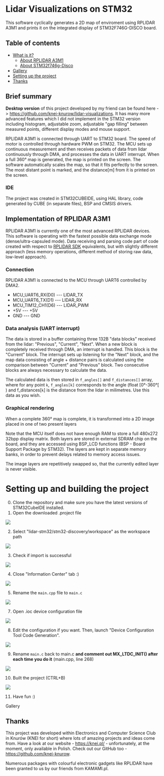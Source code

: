 # Lidar Visualizations on STM32
This software cyclically generates a 2D map of enviroment using RPLIDAR A3M1 and prints it on the integrated display of STM32F746G-DISCO board.

## Table of contents
- [What is it?](#what-is-it)
    - [About RPLIDAR A3M1](#about-rplidar-a3m1)
    - [About STM32f746g-Disco](#about-stm32f746g-disco)
- [Gallery](#gallery)
- [Setting up the project](#settng-up-the-project)
- [Thanks](#thanks)

## Brief summary
**Desktop version** of this project developed by my friend can be found here -> https://github.com/knei-knurow/lidar-visualizations. It has many more advanced features which I did not implement in the STM32 version including histogram, adjustable zoom, adjustable "gap filling" between measured points, different display modes and mouse support.
   
RPLIDAR A3M1 is connected through UART to STM32 board. The speed of motor is controlled through hardware PWM on STM32. The MCU sets up continuous measurement and then receives packets of data from lidar continuously through DMA, and processes the data in UART interrupt. When a full 360° map is generated, the map is printed on the screen. The software automatically scales the map, so that it fits perfectly to the screen. The most distant point is marked, and the distance[m] from it is printed on the screen.

### IDE

The project was created in STM32CUBEIDE, using HAL library, code generated by CUBE (in separate files), BSP and CMSIS drivers.

## Implementation of RPLIDAR A3M1
RPLIDAR A3M1 is currently one of the most advanced RPLIDAR devices. This software is operating with the fastest possible data exchange mode (dense/ultra-capsuled mode). Data receiving and parsing code part of code created with respect to [RPLIDAR SDK](https://github.com/Slamtec/rplidar_sdk) equivalents, but with slightly different approach (less memory operations, different method of storing raw data, low-level approach). 

### Connection
RPLIDAR A3M1 is connected to the MCU through UART6 controlled by DMA2. 
* MCU_UART6_RX(D0)  --- LIDAR_TX
* MCU_UART6_TX(D1)  --- LIDAR_RX
* MCU_TIM12_CH1(D6) --- LIDAR_PWM
* +5V               --- +5V
* GND               --- GND

### Data analysis (UART interrupt)
The data is stored in a buffer containing three 132B "data blocks" received from the lidar: "Previous", "Current", "Next". When a new block is completely received through DMA, an interrupt is handled. This block is the "Current" block. The interrupt sets up listening for the "Next" block, and the map data consisting of angle + distance pairs is calculated using the comparison between "Current" and "Previous" block. Two consecutive blocks are always necessary to calculate the data. 

The calculated data is then stored in `f_angles[]` and `f_distances[]` array, where for any point `k`, `f_angles[k]` corresponds to the angle (float \[0°-360°\[ ) and f_distances[`k`] is the distance from the lidar in milimetres. Use this data as you wish. 

### Graphical rendering
When a complete 360° map is complete, it is transformed into a 2D image placed in one of two present layers

Note that the MCU itself does not have enough RAM to store a full 480x272 32bpp display matrix. Both layers are stored in external SDRAM chip on the board, and they are accessed using BSP_LCD functions (BSP - Board Support Package by STM32). The layers are kept in separate memory banks, in order to prevent delays related to memory access issues.

The image layers are repetitively swapped so, that the currently edited layer is never visible.


# Setting up and building the project
0. Clone the repository and make sure you have the latest versions of STM32CubeIDE installed.
1. Open the downloaded .project file

![](/img/steps/step1.png?raw=true)

2. Select "lidar-stm32/stm32-discovery/workspace" as the workspace path

![](/img/steps/step2.png?raw=true)

3. Check if import is successful

![](/img/steps/step3.png?raw=true)

4. Close "Information Center" tab :)

![](/img/steps/step4.png?raw=true)

5. Rename the `main.cpp` file to `main.c`

![](/img/steps/step6.png?raw=true)

7. Open .ioc device configuration file

![](/img/steps/step7.png?raw=true)

8. Edit the configuration if you want. Then, launch "Device Configuration Tool Code Generation".

![](/img/steps/step8.png?raw=true)

9. Rename `main.c` back  to main.c **and comment out MX_LTDC_INIT() after each time you do it** (main.cpp, line 268)

![](/img/steps/step10.png?raw=true)

10. Built the project (CTRL+B)

![](/img/steps/step11.png?raw=true)

11. Have fun :)

Gallery

## Thanks

This project was developed within Electronics and Computer Science Club in Knurów (KNEI for short) where lots of amazing projects and ideas come from. Have a look at our website - https://knei.pl/ - unfortunately, at the moment, only available in Polish. Check out our GitHub too - https://github.com/knei-knurow.

Numerous packages with colourful electronic gadgets like RPLIDAR have been granted to us by our friends from KAMAMI.pl.

